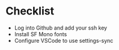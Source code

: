 # Checklist

- Log into Github and add your ssh key
- Install SF Mono fonts
- Configure VSCode to use settings-sync
